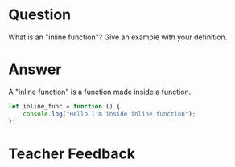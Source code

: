 # Question
What is an "inline function"? Give an example with your definition.

# Answer
A "inline function" is a function made inside a function.
```js
let inline_func = function () {
    console.log("Hello I'm inside inline function");
};
```

# Teacher Feedback